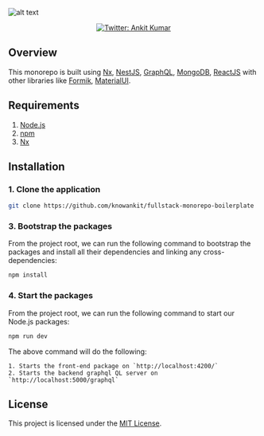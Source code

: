 ![alt text](https://github.com/knowankit/fullstack-monorepo-boilerplate/blob/develop/banner.png)

<p align="center">
  <a href="https://twitter.com/knowankit">
    <img alt="Twitter: Ankit Kumar" src="https://img.shields.io/twitter/follow/knowankit.svg?style=social" target="_blank" />
  </a>
</p>

## Overview

This monorepo is built using [Nx](https://nx.dev/), [NestJS](https://docs.nestjs.com/), [GraphQL](https://graphql.org/), [MongoDB](https://www.mongodb.com/), [ReactJS](https://reactjs.org/) with other libraries like [Formik](https://formik.org/), [MaterialUI](https://mui.com/). 

## Requirements

1. [Node.js](https://nodejs.org/)
2. [npm](https://www.npmjs.com/)
3. [Nx](https://nx.dev/)

## Installation

### 1. **Clone the application**

```sh
git clone https://github.com/knowankit/fullstack-monorepo-boilerplate
```
### 3. **Bootstrap the packages**

From the project root, we can run the following command to bootstrap the packages and install all their dependencies and linking any cross-dependencies:

```sh
npm install
```

### 4. **Start the packages**

From the project root, we can run the following command to start our Node.js packages:

```sh
npm run dev
```

The above command will do the following:

    1. Starts the front-end package on `http://localhost:4200/`
    2. Starts the backend graphql QL server on `http://localhost:5000/graphql`

## License

This project is licensed under the [MIT License](https://opensource.org/licenses/MIT).

